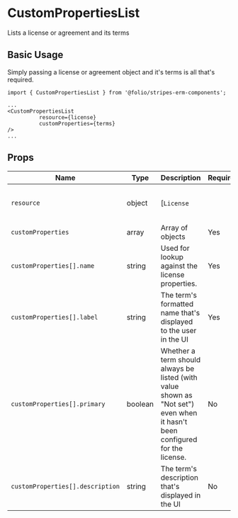 # CustomPropertiesList
Lists a license or agreement and its terms

## Basic Usage
Simply passing a license or agreement object and it's terms is all that's required.
```
import { CustomPropertiesList } from '@folio/stripes-erm-components';

...
<CustomPropertiesList
          resource={license}
          customProperties={terms}
/>
...
```

## Props

| Name | Type | Description | Required | Default |
--- | --- | --- | --- | --- |
| `resource` | object | [`License` || `Agreement`](https://github.com/folio-org/mod-licenses/blob/master/service/grails-app/domain/org/olf/licenses/License.groovy) | Yes |
| `customProperties` | array | Array of objects | Yes |
| `customProperties[].name` | string | Used for lookup against the license properties. | Yes |
| `customProperties[].label` | string | The term's formatted name that's displayed to the user in the UI | Yes |
| `customProperties[].primary` | boolean | Whether a term should always be listed (with value shown as "Not set") even when it hasn't been configured for the license. | No |
| `customProperties[].description` | string | The term's description that's displayed in the UI | No |
